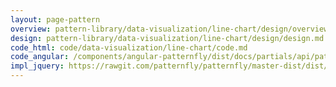 ```yaml
---
layout: page-pattern
overview: pattern-library/data-visualization/line-chart/design/overview.md
design: pattern-library/data-visualization/line-chart/design/design.md
code_html: code/data-visualization/line-chart/code.md
code_angular: /components/angular-patternfly/dist/docs/partials/api/patternfly.charts.directive.pfLineChart.html
impl_jquery: https://rawgit.com/patternfly/patternfly/master-dist/dist/tests/line-charts.html
---
```

